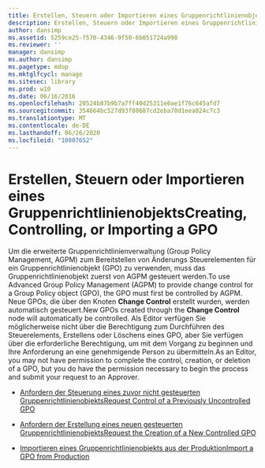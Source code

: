 ```yaml
---
title: Erstellen, Steuern oder Importieren eines Gruppenrichtlinienobjekts
description: Erstellen, Steuern oder Importieren eines Gruppenrichtlinienobjekts
author: dansimp
ms.assetid: 5259ce25-f570-4346-9f50-6b051724a998
ms.reviewer: ''
manager: dansimp
ms.author: dansimp
ms.pagetype: mdop
ms.mktglfcycl: manage
ms.sitesec: library
ms.prod: w10
ms.date: 06/16/2016
ms.openlocfilehash: 20524b87b9b7a7ff40d25311e6ae1f76c645afd7
ms.sourcegitcommit: 354664bc527d93f80687cd2eba70d1eea024c7c3
ms.translationtype: MT
ms.contentlocale: de-DE
ms.lasthandoff: 06/26/2020
ms.locfileid: "10807652"
---
```

# <span data-ttu-id="fa047-103">Erstellen, Steuern oder Importieren eines Gruppenrichtlinienobjekts</span><span class="sxs-lookup"><span data-stu-id="fa047-103">Creating, Controlling, or Importing a GPO</span></span>


<span data-ttu-id="fa047-104">Um die erweiterte Gruppenrichtlinienverwaltung (Group Policy Management, AGPM) zum Bereitstellen von Änderungs Steuerelementen für ein Gruppenrichtlinienobjekt (GPO) zu verwenden, muss das Gruppenrichtlinienobjekt zuerst von AGPM gesteuert werden.</span><span class="sxs-lookup"><span data-stu-id="fa047-104">To use Advanced Group Policy Management (AGPM) to provide change control for a Group Policy object (GPO), the GPO must first be controlled by AGPM.</span></span> <span data-ttu-id="fa047-105">Neue GPOs, die über den Knoten **Change Control** erstellt wurden, werden automatisch gesteuert.</span><span class="sxs-lookup"><span data-stu-id="fa047-105">New GPOs created through the **Change Control** node will automatically be controlled.</span></span> <span data-ttu-id="fa047-106">Als Editor verfügen Sie möglicherweise nicht über die Berechtigung zum Durchführen des Steuerelements, Erstellens oder Löschens eines GPO, aber Sie verfügen über die erforderliche Berechtigung, um mit dem Vorgang zu beginnen und Ihre Anforderung an eine genehmigende Person zu übermitteln.</span><span class="sxs-lookup"><span data-stu-id="fa047-106">As an Editor, you may not have permission to complete the control, creation, or deletion of a GPO, but you do have the permission necessary to begin the process and submit your request to an Approver.</span></span>

-   [<span data-ttu-id="fa047-107">Anfordern der Steuerung eines zuvor nicht gesteuerten Gruppenrichtlinienobjekts</span><span class="sxs-lookup"><span data-stu-id="fa047-107">Request Control of a Previously Uncontrolled GPO</span></span>](request-control-of-a-previously-uncontrolled-gpo.md)

-   [<span data-ttu-id="fa047-108">Anfordern der Erstellung eines neuen gesteuerten Gruppenrichtlinienobjekts</span><span class="sxs-lookup"><span data-stu-id="fa047-108">Request the Creation of a New Controlled GPO</span></span>](request-the-creation-of-a-new-controlled-gpo.md)

-   [<span data-ttu-id="fa047-109">Importieren eines Gruppenrichtlinienobjekts aus der Produktion</span><span class="sxs-lookup"><span data-stu-id="fa047-109">Import a GPO from Production</span></span>](import-a-gpo-from-production-editor.md)

 

 





